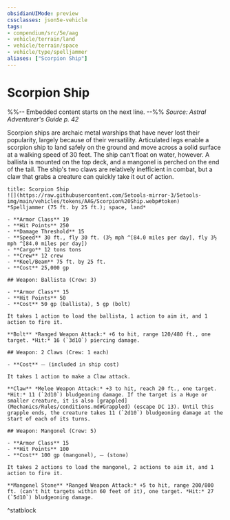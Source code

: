 ```yaml
---
obsidianUIMode: preview
cssclasses: json5e-vehicle
tags:
- compendium/src/5e/aag
- vehicle/terrain/land
- vehicle/terrain/space
- vehicle/type/spelljammer
aliases: ["Scorpion Ship"]
---
```

# Scorpion Ship
%%-- Embedded content starts on the next line. --%%
*Source: Astral Adventurer's Guide p. 42*  

Scorpion ships are archaic metal warships that have never lost their popularity, largely because of their versatility. Articulated legs enable a scorpion ship to land safely on the ground and move across a solid surface at a walking speed of 30 feet. The ship can't float on water, however. A ballista is mounted on the top deck, and a mangonel is perched on the end of the tail. The ship's two claws are relatively inefficient in combat, but a claw that grabs a creature can quickly take it out of action.

```ad-statblock
title: Scorpion Ship
![](https://raw.githubusercontent.com/5etools-mirror-3/5etools-img/main/vehicles/tokens/AAG/Scorpion%20Ship.webp#token)
*Spelljammer (75 ft. by 25 ft.); space, land*

- **Armor Class** 19
- **Hit Points** 250
- **Damage Threshold** 15
- **Speed** 30 ft., fly 30 ft. (3½ mph ^[84.0 miles per day], fly 3½ mph ^[84.0 miles per day])
- **Cargo** 12 tons tons
- **Crew** 12 crew
- **Keel/Beam** 75 ft. by 25 ft.
- **Cost** 25,000 gp

## Weapon: Ballista (Crew: 3)

- **Armor Class** 15
- **Hit Points** 50
- **Cost** 50 gp (ballista), 5 gp (bolt)

It takes 1 action to load the ballista, 1 action to aim it, and 1 action to fire it.

**Bolt** *Ranged Weapon Attack:* +6 to hit, range 120/480 ft., one target. *Hit:* 16 (`3d10`) piercing damage.

## Weapon: 2 Claws (Crew: 1 each)

- **Cost** ⏤ (included in ship cost)

It takes 1 action to make a Claw attack.

**Claw** *Melee Weapon Attack:* +3 to hit, reach 20 ft., one target. *Hit:* 11 (`2d10`) bludgeoning damage. If the target is a Huge or smaller creature, it is also [grappled](Mechanics/Rules/conditions.md#Grappled) (escape DC 13). Until this grapple ends, the creature takes 11 (`2d10`) bludgeoning damage at the start of each of its turns.

## Weapon: Mangonel (Crew: 5)

- **Armor Class** 15
- **Hit Points** 100
- **Cost** 100 gp (mangonel), ⏤ (stone)

It takes 2 actions to load the mangonel, 2 actions to aim it, and 1 action to fire it.

**Mangonel Stone** *Ranged Weapon Attack:* +5 to hit, range 200/800 ft. (can't hit targets within 60 feet of it), one target. *Hit:* 27 (`5d10`) bludgeoning damage.
```
^statblock